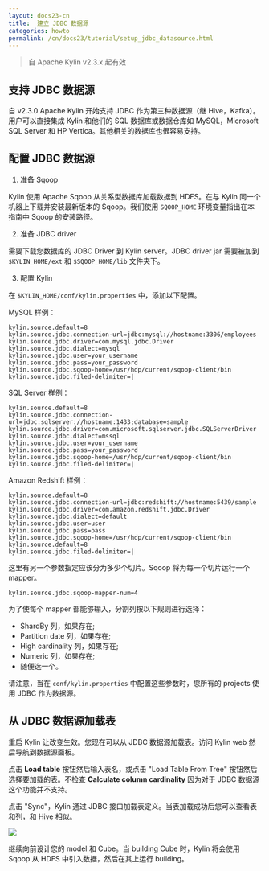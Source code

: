 ```yaml
---
layout: docs23-cn
title:  建立 JDBC 数据源
categories: howto
permalink: /cn/docs23/tutorial/setup_jdbc_datasource.html
---
```


> 自 Apache Kylin v2.3.x 起有效

## 支持 JDBC 数据源

自 v2.3.0 Apache Kylin 开始支持 JDBC 作为第三种数据源（继 Hive，Kafka）。用户可以直接集成 Kylin 和他们的 SQL 数据库或数据仓库如 MySQL，Microsoft SQL Server 和 HP Vertica。其他相关的数据库也很容易支持。

## 配置 JDBC 数据源

1. 准备 Sqoop

Kylin 使用 Apache Sqoop 从关系型数据库加载数据到 HDFS。在与 Kylin 同一个机器上下载并安装最新版本的 Sqoop。我们使用 `SQOOP_HOME` 环境变量指出在本指南中 Sqoop 的安装路径。

2. 准备 JDBC driver

需要下载您数据库的 JDBC Driver 到 Kylin server。JDBC driver jar 需要被加到 `$KYLIN_HOME/ext` 和 `$SQOOP_HOME/lib` 文件夹下。

3. 配置 Kylin

在 `$KYLIN_HOME/conf/kylin.properties` 中，添加以下配置。

MySQL 样例：

```
kylin.source.default=8
kylin.source.jdbc.connection-url=jdbc:mysql://hostname:3306/employees
kylin.source.jdbc.driver=com.mysql.jdbc.Driver
kylin.source.jdbc.dialect=mysql
kylin.source.jdbc.user=your_username
kylin.source.jdbc.pass=your_password
kylin.source.jdbc.sqoop-home=/usr/hdp/current/sqoop-client/bin
kylin.source.jdbc.filed-delimiter=|
```

SQL Server 样例：

```
kylin.source.default=8
kylin.source.jdbc.connection-url=jdbc:sqlserver://hostname:1433;database=sample
kylin.source.jdbc.driver=com.microsoft.sqlserver.jdbc.SQLServerDriver
kylin.source.jdbc.dialect=mssql
kylin.source.jdbc.user=your_username
kylin.source.jdbc.pass=your_password
kylin.source.jdbc.sqoop-home=/usr/hdp/current/sqoop-client/bin
kylin.source.jdbc.filed-delimiter=|
```

Amazon Redshift 样例：

```
kylin.source.default=8
kylin.source.jdbc.connection-url=jdbc:redshift://hostname:5439/sample
kylin.source.jdbc.driver=com.amazon.redshift.jdbc.Driver
kylin.source.jdbc.dialect=default
kylin.source.jdbc.user=user
kylin.source.jdbc.pass=pass
kylin.source.jdbc.sqoop-home=/usr/hdp/current/sqoop-client/bin
kylin.source.default=8
kylin.source.jdbc.filed-delimiter=|
```

这里有另一个参数指定应该分为多少个切片。Sqoop 将为每一个切片运行一个 mapper。

```
kylin.source.jdbc.sqoop-mapper-num=4
```

为了使每个 mapper 都能够输入，分割列按以下规则进行选择：
 * ShardBy 列，如果存在;
 * Partition date 列，如果存在;
 * High cardinality 列，如果存在;
 * Numeric 列，如果存在;
 * 随便选一个。

请注意，当在 `conf/kylin.properties` 中配置这些参数时，您所有的 projects 使用 JDBC 作为数据源。

## 从 JDBC 数据源加载表

重启 Kylin 让改变生效。您现在可以从 JDBC 数据源加载表。访问 Kylin web 然后导航到数据源面板。 

点击 **Load table** 按钮然后输入表名，或点击 "Load Table From Tree" 按钮然后选择要加载的表。不检查 **Calculate column cardinality** 因为对于 JDBC 数据源这个功能并不支持。

点击 "Sync"，Kylin 通过 JDBC 接口加载表定义。当表加载成功后您可以查看表和列，和 Hive 相似。

![](/images/docs/jdbc-datasource/load_table_03.png)

继续向前设计您的 model 和 Cube。当 building Cube 时，Kylin 将会使用 Sqoop 从 HDFS 中引入数据，然后在其上运行 building。